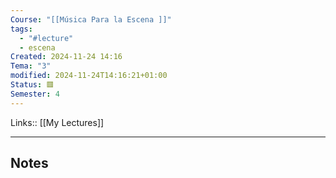 ```yaml
---
Course: "[[Música Para la Escena ]]"
tags:
  - "#lecture"
  - escena
Created: 2024-11-24 14:16
Tema: "3"
modified: 2024-11-24T14:16:21+01:00
Status: 🟥
Semester: 4
---
```

Links:: [[My Lectures]]
___
## Notes

